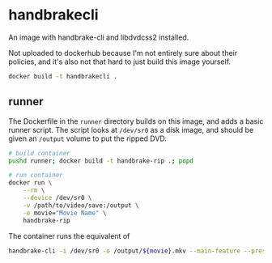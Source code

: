 # handbrakecli

An image with handbrake-cli and libdvdcss2 installed.

Not uploaded to dockerhub because I'm not entirely sure about their policies, and it's also not that hard to just build this image yourself.

``` bash
docker build -t handbrakecli .
```

## runner

The Dockerfile in the `runner` directory builds on this image, and adds a basic runner script.
The script looks at `/dev/sr0` as a disk image, and should be given an `/output` volume to put the ripped DVD.

``` bash
# build container
pushd runner; docker build -t handbrake-rip .; popd

# run container
docker run \
    --rm \
    --device /dev/sr0 \
    -v /path/to/video/save:/output \
    -e movie="Movie Name" \
    handbrake-rip
```

The container runs the equivalent of

``` bash
handbrake-cli -i /dev/sr0 -o /output/${movie}.mkv --main-feature --preset="High Profile"
```
